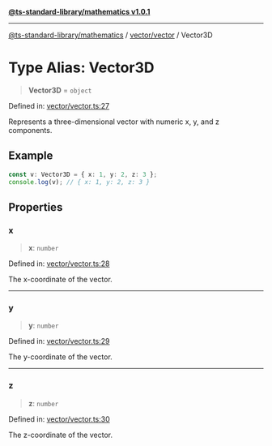 [**@ts-standard-library/mathematics v1.0.1**](../../../README.md)

***

[@ts-standard-library/mathematics](../../../README.md) / [vector/vector](../README.md) / Vector3D

# Type Alias: Vector3D

> **Vector3D** = `object`

Defined in: [vector/vector.ts:27](https://github.com/gabaudette/ts-stdlib/blob/7333da76bc775fbabd0907ad8519b912cfc2fe26/packages/mathematics/src/vector/vector.ts#L27)

Represents a three-dimensional vector with numeric x, y, and z components.

## Example

```ts
const v: Vector3D = { x: 1, y: 2, z: 3 };
console.log(v); // { x: 1, y: 2, z: 3 }
```

## Properties

### x

> **x**: `number`

Defined in: [vector/vector.ts:28](https://github.com/gabaudette/ts-stdlib/blob/7333da76bc775fbabd0907ad8519b912cfc2fe26/packages/mathematics/src/vector/vector.ts#L28)

The x-coordinate of the vector.

***

### y

> **y**: `number`

Defined in: [vector/vector.ts:29](https://github.com/gabaudette/ts-stdlib/blob/7333da76bc775fbabd0907ad8519b912cfc2fe26/packages/mathematics/src/vector/vector.ts#L29)

The y-coordinate of the vector.

***

### z

> **z**: `number`

Defined in: [vector/vector.ts:30](https://github.com/gabaudette/ts-stdlib/blob/7333da76bc775fbabd0907ad8519b912cfc2fe26/packages/mathematics/src/vector/vector.ts#L30)

The z-coordinate of the vector.

